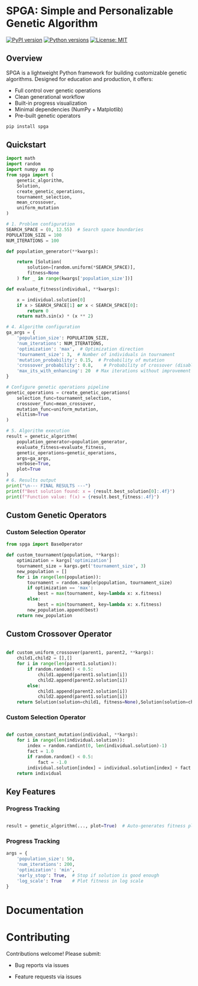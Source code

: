 # SPGA: Simple and Personalizable Genetic Algorithm

[![PyPI version](https://img.shields.io/pypi/v/spga.svg)](https://pypi.org/project/spga/)
[![Python versions](https://img.shields.io/pypi/pyversions/spga.svg)](https://pypi.org/project/spga/)
[![License: MIT](https://img.shields.io/badge/License-MIT-blue.svg)](https://opensource.org/licenses/MIT)

## Overview
SPGA is a lightweight Python framework for building customizable genetic algorithms. Designed for education and production, it offers:
- Full control over genetic operations
- Clean generational workflow
- Built-in progress visualization
- Minimal dependencies (NumPy + Matplotlib)
- Pre-built genetic operators


```bash
pip install spga
```

## Quickstart
```python
import math
import random
import numpy as np
from spga import (
    genetic_algorithm,
    Solution,
    create_genetic_operations,
    tournament_selection,
    mean_crossover,
    uniform_mutation
)

# 1. Problem configuration
SEARCH_SPACE = (0, 12.55)  # Search space boundaries
POPULATION_SIZE = 100
NUM_ITERATIONS = 100

def population_generator(**kwargs):

    return [Solution(
        solution=[random.uniform(*SEARCH_SPACE)],
        fitness=None
    ) for _ in range(kwargs['population_size'])]

def evaluate_fitness(individual, **kwargs):

    x = individual.solution[0]
    if x > SEARCH_SPACE[1] or x < SEARCH_SPACE[0]:
        return 0
    return math.sin(x) * (x ** 2)

# 4. Algorithm configuration
ga_args = {
    'population_size': POPULATION_SIZE,
    'num_iterations': NUM_ITERATIONS,
    'optimization': 'max',  # Optimization direction
    'tournament_size': 3,  # Number of individuals in tournament
    'mutation_probability': 0.15,  # Probability of mutation
    'crossover_probability': 0.8,    # Probability of crossover (disabled here)
    'max_its_with_enhancing': 20  # Max iterations without improvement
}

# Configure genetic operations pipeline
genetic_operations = create_genetic_operations(
    selection_func=tournament_selection,
    crossover_func=mean_crossover,
    mutation_func=uniform_mutation,
    elitism=True
)

# 5. Algorithm execution
result = genetic_algorithm(
    population_generator=population_generator,
    evaluate_fitness=evaluate_fitness,
    genetic_operations=genetic_operations,
    args=ga_args,
    verbose=True,
    plot=True
)
# 6. Results output
print("\n--- FINAL RESULTS ---")
print(f"Best solution found: x = {result.best_solution[0]:.4f}")
print(f"Function value: f(x) = {result.best_fitness:.4f}")
```



## Custom Genetic Operators

### Custom Selection Operator

```python
from spga import BaseOperator

def custom_tournament(population, **kargs):
    optimization = kargs['optimization']
    tournament_size = kargs.get('tournament_size', 3)
    new_population = []
    for i in range(len(population)):
        tournament = random.sample(population, tournament_size)
        if optimization == 'max':
            best = max(tournament, key=lambda x: x.fitness)
        else:
            best = min(tournament, key=lambda x: x.fitness)
        new_population.append(best)
    return new_population
```
## Custom Crossover Operator

```python

def custom_uniform_crossover(parent1, parent2, **kargs):
    child1,child2 = [],[]
    for i in range(len(parent1.solution)):
        if random.random() < 0.5:
            child1.append(parent1.solution[i])
            child2.append(parent2.solution[i])
        else:
            child1.append(parent2.solution[i])
            child2.append(parent1.solution[i])
    return Solution(solution=child1, fitness=None),Solution(solution=child2, fitness=None)
```
### Custom Selection Operator

```python

def custom_constant_mutation(individual, **kargs):
    for i in range(len(individual.solution)):
        index = random.randint(0, len(individual.solution)-1)
        fact = 1.0
        if random.random() < 0.5:
            fact = -1.0
        individual.solution[index] = individual.solution[index] + fact * 0.01
    return individual
```
## Key Features

### Progress Tracking
```python

result = genetic_algorithm(..., plot=True)  # Auto-generates fitness plot
```

### Progress Tracking
```python
args = {
    'population_size': 50,
    'num_iterations': 200,
    'optimization': 'min',
    'early_stop': True,  # Stop if solution is good enough
    'log_scale': True    # Plot fitness in log scale
}
```

# Documentation

# Contributing

Contributions welcome! Please submit:

- Bug reports via issues

- Feature requests via issues